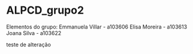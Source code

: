 # ALPCD_grupo2
Elementos do grupo:
Emmanuela Villar - a103606
Elisa Moreira - a103613
Joana Silva - a103622

teste de alteração
